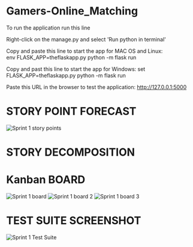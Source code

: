 # Gamers-Online_Matching

 To run the application run this line

 Right-click on the manage.py and select 'Run python in terminal'
 
 Copy and paste this line to start the app for MAC OS and Linux:  
 env FLASK_APP=theflaskapp.py python -m flask run

 Copy and past this line to start the app for Windows:
 set FLASK_APP=theflaskapp.py python -m flask run


 Paste this URL in the browser to test the application:  http://127.0.0.1:5000
 
 # STORY POINT FORECAST
 
 ![Sprint 1 story points](https://user-images.githubusercontent.com/85327006/225479498-7096e4d2-6b69-425e-8f49-cdcdf6e8497e.PNG)
 
 # STORY DECOMPOSITION
 
 # Kanban BOARD
 
 ![Sprint 1 board](https://user-images.githubusercontent.com/85327006/225479964-da00a065-c168-4f74-bd69-d3d32660f725.PNG)
 ![Sprint 1 board 2](https://user-images.githubusercontent.com/85327006/225479957-79f2da7f-53ca-40f2-8e32-bbeaea4a2a0d.PNG)
 ![Sprint 1 board 3](https://user-images.githubusercontent.com/85327006/225479961-cf98970e-9e9e-4a06-b18f-c4400fd1be46.PNG)
 
 
 
 # TEST SUITE SCREENSHOT

 ![Sprint 1 Test Suite](https://user-images.githubusercontent.com/85327006/225457756-15cce1e2-31ba-480f-968a-9791453ab1aa.PNG)

 


